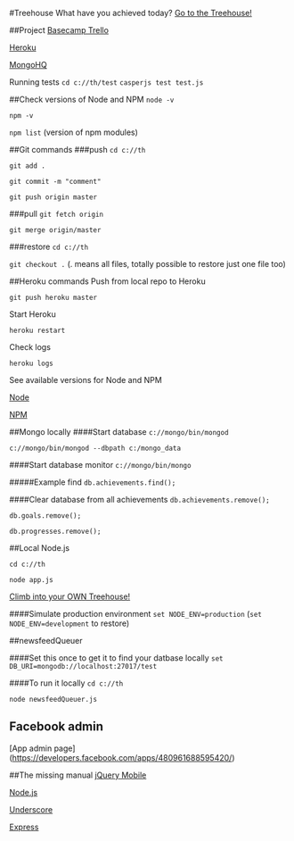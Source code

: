 #Treehouse
What have you achieved today?
[Go to the Treehouse!](http://www.treehouse.io)

##Project
[Basecamp Trello](https://trello.com/b/xTuMReiw/treehouse)

[Heroku](https://api.heroku.com/myapps/treehouseapp)

[MongoHQ](https://new.mongohq.com/treehouse/mongo/treehouse/collections)

Running tests
`cd c://th/test`
`casperjs test test.js`

##Check versions of Node and NPM
`node -v`

`npm -v`

`npm list` (version of npm modules)

##Git commands
###push
`cd c://th`

`git add .`

`git commit -m "comment"`

`git push origin master`

###pull
`git fetch origin`

`git merge origin/master`

###restore
`cd c://th`

`git checkout .` (. means all files, totally possible to restore just one file too)


##Heroku commands
Push from local repo to Heroku

`git push heroku master`

Start Heroku

`heroku restart`

Check logs

`heroku logs`


See available versions for Node and NPM

[Node](http://heroku-buildpack-nodejs.s3.amazonaws.com/manifest.nodejs)

[NPM](http://heroku-buildpack-nodejs.s3.amazonaws.com/manifest.npm)


##Mongo locally
####Start database
`c://mongo/bin/mongod`

`c://mongo/bin/mongod --dbpath c:/mongo_data`


####Start database monitor
`c://mongo/bin/mongo`


#####Example find
`db.achievements.find();`

####Clear database from all achievements
`db.achievements.remove();`

`db.goals.remove();`

`db.progresses.remove();`

##Local Node.js

`cd c://th`

`node app.js`

[Climb into your OWN Treehouse!](http://localhost:1337/)

####Simulate production environment
`set NODE_ENV=production` (`set NODE_ENV=development` to restore)


##newsfeedQueuer

####Set this once to get it to find your datbase locally
`set DB_URI=mongodb://localhost:27017/test`

####To run it locally
 `cd c://th`

 `node newsfeedQueuer.js`

##  Facebook admin
[App admin page] (https://developers.facebook.com/apps/480961688595420/)

##The missing manual
[jQuery Mobile](http://jquerymobile.com/)

[Node.js](http://nodejs.org/)

[Underscore](http://documentcloud.github.com/underscore/)

[Express](http://expressjs.com/)